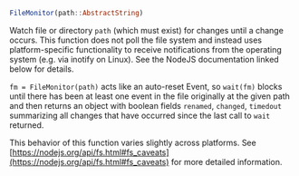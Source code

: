 ```julia
FileMonitor(path::AbstractString)
```

Watch file or directory `path` (which must exist) for changes until a change occurs. This function does not poll the file system and instead uses platform-specific functionality to receive notifications from the operating system (e.g. via inotify on Linux). See the NodeJS documentation linked below for details.

`fm = FileMonitor(path)` acts like an auto-reset Event, so `wait(fm)` blocks until there has been at least one event in the file originally at the given path and then returns an object with boolean fields `renamed`, `changed`, `timedout` summarizing all changes that have occurred since the last call to `wait` returned.

This behavior of this function varies slightly across platforms. See [https://nodejs.org/api/fs.html#fs_caveats](https://nodejs.org/api/fs.html#fs_caveats) for more detailed information.
